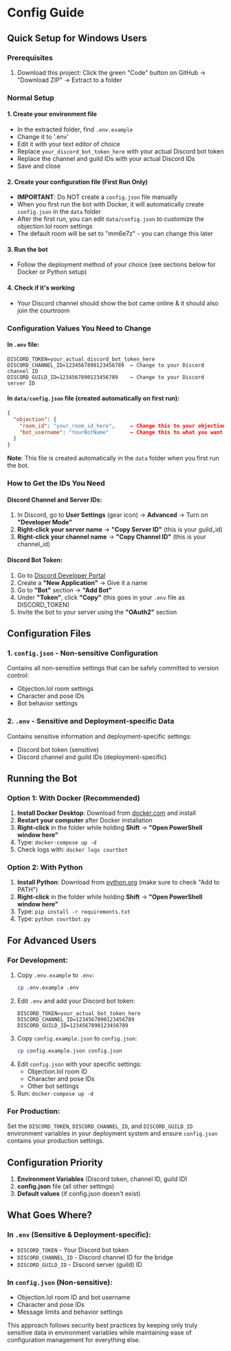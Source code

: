 # Config Guide

## Quick Setup for Windows Users

### Prerequisites
1. Download this project: Click the green "Code" button on GitHub → "Download ZIP" → Extract to a folder

### Normal Setup

#### 1. Create your environment file
- In the extracted folder, find `.env.example`
- Change it to '.env'
- Edit it with your text editor of choice
- Replace `your_discord_bot_token_here` with your actual Discord bot token
- Replace the channel and guild IDs with your actual Discord IDs
- Save and close

#### 2. Create your configuration file (First Run Only)
- **IMPORTANT**: Do NOT create a `config.json` file manually
- When you first run the bot with Docker, it will automatically create `config.json` in the `data` folder
- After the first run, you can edit `data/config.json` to customize the objection.lol room settings
- The default room will be set to "mm6e7z" - you can change this later

#### 3. Run the bot
- Follow the deployment method of your choice (see sections below for Docker or Python setup)

#### 4. Check if it's working
- Your Discord channel should show the bot came online & it should also join the courtroom

### Configuration Values You Need to Change

#### In `.env` file:
```env
DISCORD_TOKEN=your_actual_discord_bot_token_here
DISCORD_CHANNEL_ID=1234567890123456789  ← Change to your Discord channel ID
DISCORD_GUILD_ID=1234567890123456789    ← Change to your Discord server ID
```

#### In `data/config.json` file (created automatically on first run):
```json
{
  "objection": {
    "room_id": "your_room_id_here",     ← Change this to your objection.lol room
    "bot_username": "YourBotName"       ← Change this to what you want the bot called
  }
}
```
**Note**: This file is created automatically in the `data` folder when you first run the bot.

### How to Get the IDs You Need

#### Discord Channel and Server IDs:
1. In Discord, go to **User Settings** (gear icon) → **Advanced** → Turn on **"Developer Mode"**
2. **Right-click your server name** → **"Copy Server ID"** (this is your guild_id)
3. **Right-click your channel name** → **"Copy Channel ID"** (this is your channel_id)

#### Discord Bot Token:
1. Go to [Discord Developer Portal](https://discord.com/developers/applications)
2. Create a **"New Application"** → Give it a name
3. Go to **"Bot"** section → **"Add Bot"**
4. Under **"Token"**, click **"Copy"** (this goes in your `.env` file as DISCORD_TOKEN)
5. Invite the bot to your server using the **"OAuth2"** section

## Configuration Files

### 1. `config.json` - Non-sensitive Configuration
Contains all non-sensitive settings that can be safely committed to version control:
- Objection.lol room settings
- Character and pose IDs
- Bot behavior settings

### 2. `.env` - Sensitive and Deployment-specific Data
Contains sensitive information and deployment-specific settings:
- Discord bot token (sensitive)
- Discord channel and guild IDs (deployment-specific)

## Running the Bot

### Option 1: With Docker (Recommended)
1. **Install Docker Desktop**: Download from [docker.com](https://www.docker.com/products/docker-desktop/) and install
2. **Restart your computer** after Docker installation
3. **Right-click** in the folder while holding **Shift** → **"Open PowerShell window here"**
4. Type: `docker-compose up -d`
5. Check logs with: `docker logs courtbot`

### Option 2: With Python
1. **Install Python**: Download from [python.org](https://www.python.org/downloads/) (make sure to check "Add to PATH")
2. **Right-click** in the folder while holding **Shift** → **"Open PowerShell window here"**
3. Type: `pip install -r requirements.txt`
4. Type: `python courtbot.py`

## For Advanced Users

### For Development:
1. Copy `.env.example` to `.env`:
   ```bash
   cp .env.example .env
   ```
2. Edit `.env` and add your Discord bot token:
   ```
   DISCORD_TOKEN=your_actual_bot_token_here
   DISCORD_CHANNEL_ID=1234567890123456789
   DISCORD_GUILD_ID=1234567890123456789
   ```
3. Copy `config.example.json` to `config.json`:
   ```bash
   cp config.example.json config.json
   ```
4. Edit `config.json` with your specific settings:
   - Objection.lol room ID
   - Character and pose IDs
   - Other bot settings
5. Run: `docker-compose up -d`

### For Production:
Set the `DISCORD_TOKEN`, `DISCORD_CHANNEL_ID`, and `DISCORD_GUILD_ID` environment variables in your deployment system and ensure `config.json` contains your production settings.

## Configuration Priority
1. **Environment Variables** (Discord token, channel ID, guild ID)
2. **config.json** file (all other settings)
3. **Default values** (if config.json doesn't exist)

## What Goes Where?

### In `.env` (Sensitive & Deployment-specific):
- `DISCORD_TOKEN` - Your Discord bot token
- `DISCORD_CHANNEL_ID` - Discord channel ID for the bridge
- `DISCORD_GUILD_ID` - Discord server (guild) ID

### In `config.json` (Non-sensitive):
- Objection.lol room ID and bot username
- Character and pose IDs
- Message limits and behavior settings

This approach follows security best practices by keeping only truly sensitive data in environment variables while maintaining ease of configuration management for everything else.

